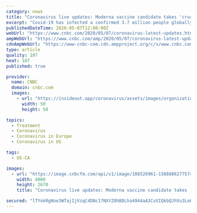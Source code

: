 ```yaml
---
category: news
title: "Coronavirus live updates: Moderna vaccine candidate takes 'crucial step,' Germany warns crisis is not over"
excerpt: "Covid-19 has infected a confirmed 3.7 million people globally, and killed at least 264,111 as of Thursday morning."
publishedDateTime: 2020-05-07T12:00:00Z
webUrl: "https://www.cnbc.com/2020/05/07/coronavirus-latest-updates.html"
ampWebUrl: "https://www.cnbc.com/amp/2020/05/07/coronavirus-latest-updates.html"
cdnAmpWebUrl: "https://www-cnbc-com.cdn.ampproject.org/c/s/www.cnbc.com/amp/2020/05/07/coronavirus-latest-updates.html"
type: article
quality: 107
heat: 107
published: true

provider:
  name: CNBC
  domain: cnbc.com
  images:
    - url: "https://insideout.app/coronavirus/assets/images/organizations/cnbc.com-50x50.jpg"
      width: 50
      height: 50

topics:
  - Treatment
  - Coronavirus
  - Coronavirus in Europe
  - Coronavirus in US

tags:
  - US-CA

images:
  - url: "https://image.cnbcfm.com/api/v1/image/106526961-1588886277574gettyimages-1210439986.jpeg?v=1588886384"
    width: 4000
    height: 2670
    title: "Coronavirus live updates: Moderna vaccine candidate takes 'crucial step,' Germany warns crisis is not over"

secured: "lTYokRgNne3WTajIjVzqC4DNc17NXYZ0hBDLha4944aA3CvXIQkbQJhVu3LoHgtBs80qBnvQb5QqeXTXTdUqW3lQnP/ayrbm94klTI6puPpgltfh3UMa1INpZsiZwt9T7HcY1+ZeqP8bIlHu8qlGLLimETN89VRVxxMuAu2cuCtFOJXRFVYKR4cp9g7DtjBLqfhP2ZD4rzshrVhskLlKbsffXr6j4Y/Hxh+DtsLKFLGPp77OTQSRSgzwqOGtzK76zIO19WzgfmHFdbP87qbEmxC6QG4uU3Y8qgFtKqlmzk51U6Pm4O8zqYJ74v+L5VoK;CODGPz9dn/hA81Llxbyh2w=="
---
```


